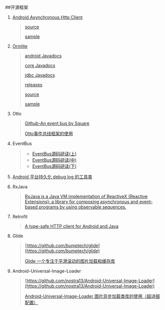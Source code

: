 ##开源框架


1. [Android Asynchronous Http Client](https://loopj.com/android-async-http/)
   
	>[source](https://github.com/loopj/android-async-http)
	>
	>[sample](https://github.com/loopj/android-async-http/tree/1.4.9/sample/src/main/java/com/loopj/android/http/sample)
   	
   
2. [Ormlite](http://ormlite.com/)

	>[android Javadocs](http://ormlite.com/javadoc/ormlite-android/)
	>
	>[core Javadocs](http://ormlite.com/javadoc/ormlite-core/)
	>
	>[jdbc Javadocs](https://github.com/j256/ormlite-jdbc)
	>
	>[releases](http://ormlite.com/releases/)
	>
	>[source](https://github.com/j256)
	>
	>[sample](http://ormlite.com/android/examples/)

3. Otto

	>[Github-An event bus by Square](https://github.com/square/otto)
	>
	>[Otto事件总线框架的使用](http://android.jobbole.com/82217/)

4. EventBus

	>+ [EventBus源码研读(上)](http://kymjs.com/code/2015/12/12/01/)
	>+ [EventBus源码研读(中)](http://kymjs.com/code/2015/12/13/01/)
	>+ [EventBus源码研读(下)](http://kymjs.com/code/2015/12/16/01/)

5. [Android 平台持久化 debug log 的工具类](https://github.com/DozenWang/DLog)

6. RxJava
 
	>[RxJava is a Java VM implementation of ReactiveX (Reactive Extensions): a library for composing asynchronous and event-based programs by using observable sequences.](https://github.com/ReactiveX/RxJava/wiki)

7. Retrofit

	>[A type-safe HTTP client for Android and Java](http://square.github.io/retrofit/)

8. Glide

	>[https://github.com/bumptech/glide](https://github.com/bumptech/glide)
	>
	>[Glide 一个专注于平滑滚动的图片加载和缓存库](http://www.jianshu.com/p/4a3177b57949)

9. Android-Universal-Image-Loader

	>[https://github.com/nostra13/Android-Universal-Image-Loader](https://github.com/nostra13/Android-Universal-Image-Loader)
	>
	>[Android-Universal-Image-Loader 图片异步加载类库的使用（超详细配置）](http://blog.csdn.net/vipzjyno1/article/details/23206387)
